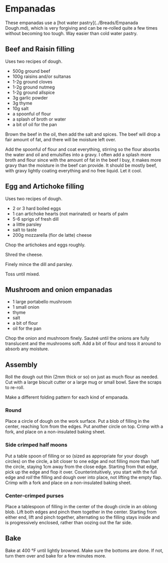 # Empanadas

These empanadas use a [hot water pastry](../Breads/Empanada Dough.md), which is very forgiving and can be re-rolled quite a few times without becoming too tough. Way easier than cold water pastry.

## Beef and Raisin filling

Uses two recipes of dough.

- 500g ground beef
- 100g raisins and/or sultanas
- 1-2g ground cloves
- 1-2g ground nutmeg
- 1-2g ground allspice
- 3g garlic powder
- 3g thyme
- 10g salt
- a spoonful of flour
- a splash of broth or water
- a bit of oil for the pan

Brown the beef in the oil, then add the salt and spices. The beef will drop a fair amount of fat, and there will be moisture left over.

Add the spoonful of flour and coat everything, stirring so the flour absorbs the water and oil and emulsifies into a gravy. I often add a splash more broth and flour since with the amount of fat in the beef I buy, it makes more gravy than the moisture in the beef can provide. It should be mostly beef, with gravy lightly coating everything and no free liquid. Let it cool.


## Egg and Artichoke filling

Uses two recipes of dough.

- 2 or 3 hard boiled eggs
- 1 can artichoke hearts (not marinated) or hearts of palm
- 5-6 sprigs of fresh dill
- a little parsley
- salt to taste
- 200g mozzarella (fior de latte) cheese


Chop the artichokes and eggs roughly.

Shred the cheese.

Finely mince the dill and parsley.

Toss until mixed.

## Mushroom and onion empanadas

- 1 large portabello mushroom
- 1 small onion
- thyme
- salt
- a bit of flour
- oil for the pan

Chop the onion and mushroom finely. Sauteé until the onions are fully translucent and the mushrooms soft. Add a bit of flour and toss it around to absorb any moisture.



## Assembly

Roll the dough out thin (2mm thick or so) on just as much flour as needed. Cut with a large biscuit cutter or a large mug or small bowl. Save the scraps to re-roll. 

Make a different folding pattern for each kind of empanada.

### Round 

Place a circle of dough on the work surface. Put a blob of filling in the center, reaching 1cm from the edges. Put another circle on top. Crimp with a fork, and place on a non-insulated baking sheet.


### Side crimped half moons

Put a table spoon of filling or so (sized as appropriate for your dough circles) on the circle, a bit closer to one edge and not filling more than half the circle, staying 1cm away from the close edge. Starting from that edge, pick up the edge and flop it over. Counterintuitively, you start with the full edge and _roll_ the filling and dough over into place, not lifting the empty flap. Crimp with a fork and place on a non-insulated baking sheet. 

### Center-crimped purses

Place a tablespoon of filling in the center of the dough circle in an oblong blob. Lift both edges and pinch them together in the center. Starting from either end, lift and pinch together, alternating so the filling stays inside and is progressively enclosed, rather than oozing out the far side.


## Bake

Bake at 400 °F until lightly browned. Make sure the bottoms are done. If not, turn them over and bake for a few minutes more.

